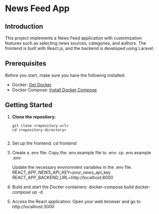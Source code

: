 # News Feed App

## Introduction

This project implements a News Feed application with customization features such as selecting news sources, categories, and authors. The frontend is built with React.js, and the backend is developed using Laravel.

## Prerequisites

Before you start, make sure you have the following installed:

- Docker: [Get Docker](https://docs.docker.com/get-docker/)
- Docker Compose: [Install Docker Compose](https://docs.docker.com/compose/install/)

## Getting Started

1. **Clone the repository:**

   ```
   git clone <repository-url>
   cd <repository-directory>


2. Set up the frontend:
    cd frontend

3. Create a .env file:
   Copy the .env.example file to .env:
   cp .env.example .env

   Update the necessary environment variables in the .env file.
    REACT_APP_NEWS_API_KEY=your_news_api_key
    REACT_APP_BACKEND_URL=http://localhost:8000

4. Build and start the Docker containers:
    docker-compose build
    docker-compose up -d

5. Access the React application:
    Open your web browser and go to http://localhost:3000
